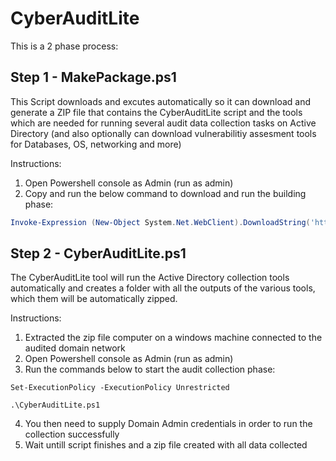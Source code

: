 # CyberAuditLite

This is a 2 phase process:

## Step 1 - MakePackage.ps1
This Script downloads and excutes automatically so it can download and generate a ZIP file that contains the CyberAuditLite script and the tools
which are needed for running several audit data collection tasks on Active Directory 
(and also optionally can download vulnerabilitiy assesment tools for Databases, OS, networking and more)

Instructions:
1. Open Powershell console as Admin (run as admin)
2. Copy and run the below command to download and run the building phase:
```powershell
Invoke-Expression (New-Object System.Net.WebClient).DownloadString('https://raw.githubusercontent.com/contigon/CyberAuditLite/main/MakePackage.ps1')
```

## Step 2 - CyberAuditLite.ps1
The CyberAuditLite tool will run the Active Directory collection tools automatically 
and creates a folder with all the outputs of the various tools, which them will be automatically zipped.

Instructions:
1. Extracted the zip file computer on a windows machine connected to the audited domain network
2. Open Powershell console as Admin (run as admin)
3. Run the commands below to start the audit collection phase:
```powrshell
Set-ExecutionPolicy -ExecutionPolicy Unrestricted
```
```powrshell
.\CyberAuditLite.ps1
```
4. You then need to supply Domain Admin credentials in order to run the collection successfully
5. Wait untill script finishes and a zip file created with all data collected


